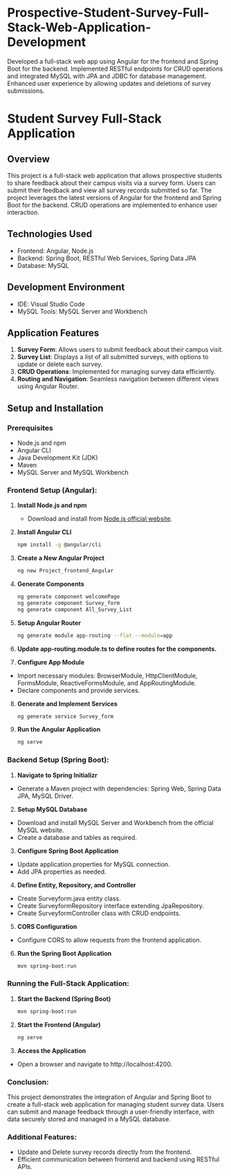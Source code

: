 # Prospective-Student-Survey-Full-Stack-Web-Application-Development
Developed a full-stack web app using Angular for the frontend and Spring Boot for the backend. Implemented RESTful endpoints for CRUD operations and integrated MySQL with JPA and JDBC for database management. Enhanced user experience by allowing updates and deletions of survey submissions.

# Student Survey Full-Stack Application

## Overview
This project is a full-stack web application that allows prospective students to share feedback about their campus visits via a survey form. Users can submit their feedback and view all survey records submitted so far. The project leverages the latest versions of Angular for the frontend and Spring Boot for the backend. CRUD operations are implemented to enhance user interaction.

## Technologies Used
- Frontend: Angular, Node.js
- Backend: Spring Boot, RESTful Web Services, Spring Data JPA
- Database: MySQL

## Development Environment
- IDE: Visual Studio Code
- MySQL Tools: MySQL Server and Workbench

## Application Features
1. **Survey Form**: Allows users to submit feedback about their campus visit.
2. **Survey List**: Displays a list of all submitted surveys, with options to update or delete each survey.
3. **CRUD Operations**: Implemented for managing survey data efficiently.
4. **Routing and Navigation**: Seamless navigation between different views using Angular Router.

## Setup and Installation

### Prerequisites
- Node.js and npm
- Angular CLI
- Java Development Kit (JDK)
- Maven
- MySQL Server and MySQL Workbench

### Frontend Setup (Angular):

1. **Install Node.js and npm**
   - Download and install from [Node.js official website](https://nodejs.org/).

2. **Install Angular CLI**
   ```bash
   npm install -g @angular/cli
3. **Create a New Angular Project**
   ```bash
   ng new Project_frontend_Angular
4. **Generate Components**
   ```bash
   ng generate component welcomePage
   ng generate component Survey_form
   ng generate component All_Survey_List
5. **Setup Angular Router**
   ```bash
   ng generate module app-routing --flat --module=app
6. **Update app-routing.module.ts to define routes for the components.**
7. **Configure App Module**
- Import necessary modules: BrowserModule, HttpClientModule, FormsModule, ReactiveFormsModule, and AppRoutingModule.
- Declare components and provide services.
8. **Generate and Implement Services**
   ```bash
   ng generate service Survey_form
9. **Run the Angular Application**
   ```bash
   ng serve

### Backend Setup (Spring Boot):

1. **Navigate to Spring Initializr**
- Generate a Maven project with dependencies: Spring Web, Spring Data JPA, MySQL Driver.
2. **Setup MySQL Database**
- Download and install MySQL Server and Workbench from the official MySQL website.
- Create a database and tables as required.
3. **Configure Spring Boot Application**
- Update application.properties for MySQL connection.
- Add JPA properties as needed.
4. **Define Entity, Repository, and Controller**
- Create Surveyform.java entity class.
- Create SurveyformRepository interface extending JpaRepository.
- Create SurveyformController class with CRUD endpoints.
5. **CORS Configuration**
- Configure CORS to allow requests from the frontend application.
6. **Run the Spring Boot Application**
   ```bash
   mvn spring-boot:run


### Running the Full-Stack Application:

1. **Start the Backend (Spring Boot)**
   ```bash
   mvn spring-boot:run
2. **Start the Frontend (Angular)**
   ```bash
   ng serve
3. **Access the Application**
- Open a browser and navigate to http://localhost:4200.

### Conclusion:
This project demonstrates the integration of Angular and Spring Boot to create a full-stack web application for managing student survey data. Users can submit and manage feedback through a user-friendly interface, with data securely stored and managed in a MySQL database.

### Additional Features:
- Update and Delete survey records directly from the frontend.
- Efficient communication between frontend and backend using RESTful APIs.
